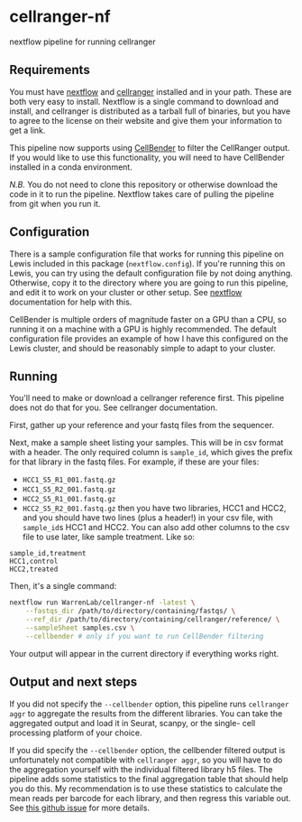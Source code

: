 # cellranger-nf
nextflow pipeline for running cellranger

## Requirements
You must have [nextflow][nf] and [cellranger][cr] installed and in your path.
These are both very easy to install. Nextflow is a single command to download
and install, and cellranger is distributed as a tarball full of binaries, but
you have to agree to the license on their website and give them your information
to get a link.

This pipeline now supports using [CellBender][cb] to filter the CellRanger
output. If you would like to use this functionality, you will need to have
CellBender installed in a conda environment.

*N.B.* You do not need to clone this repository or otherwise download the code
in it to run the pipeline. Nextflow takes care of pulling the pipeline from git
when you run it.

## Configuration
There is a sample configuration file that works for running this pipeline on
Lewis included in this package (`nextflow.config`). If you're running this on
Lewis, you can try using the default configuration file by not doing anything.
Otherwise, copy it to the directory where you are going to run this pipeline,
and edit it to work on your cluster or other setup. See [nextflow][nf]
documentation for help with this.

CellBender is multiple orders of magnitude faster on a GPU than a CPU, so
running it on a machine with a GPU is highly recommended. The default
configuration file provides an example of how I have this configured on the
Lewis cluster, and should be reasonably simple to adapt to your cluster.

## Running
You'll need to make or download a cellranger reference first.
This pipeline does not do that for you. See cellranger documentation.

First, gather up your reference and your fastq files from the sequencer.

Next, make a sample sheet listing your samples. This will be in csv format with
a header. The only required column is `sample_id`, which gives the prefix for
that library in the fastq files. For example, if these are your files:
* `HCC1_S5_R1_001.fastq.gz`
* `HCC1_S5_R2_001.fastq.gz`
* `HCC2_S5_R1_001.fastq.gz`
* `HCC2_S5_R2_001.fastq.gz`
then you have two libraries, HCC1 and HCC2, and you should have two lines
(plus a header!) in your csv file, with `sample_id`s HCC1 and HCC2. You can also
add other columns to the csv file to use later, like sample treatment. Like so:
```
sample_id,treatment
HCC1,control
HCC2,treated
```

Then, it's a single command:
```bash
nextflow run WarrenLab/cellranger-nf -latest \
    --fastqs_dir /path/to/directory/containing/fastqs/ \
    --ref_dir /path/to/directory/containing/cellranger/reference/ \
    --sampleSheet samples.csv \
    --cellbender # only if you want to run CellBender filtering
```

Your output will appear in the current directory if everything works right.

## Output and next steps
If you did not specify the `--cellbender` option, this pipeline runs
`cellranger aggr` to aggregate the results from the different libraries. You
can take the aggregated output and load it in Seurat, scanpy, or the single-
cell processing platform of your choice.

If you did specify the `--cellbender` option, the cellbender filtered output is
unfortunately not compatible with `cellranger aggr`, so you will have to do the
aggregation yourself with the individual filtered library h5 files. The pipeline
adds some statistics to the final aggregation table that should help you do
this. My recommendation is to use these statistics to calculate the mean reads
per barcode for each library, and then regress this variable out. See
[this github issue][ghi] for more details.

[nf]: https://www.nextflow.io/
[cr]: https://support.10xgenomics.com/single-cell-gene-expression/software/downloads/latest
[cb]: https://cellbender.readthedocs.io/en/latest/
[ghi]: https://github.com/broadinstitute/CellBender/issues/46#issuecomment-563333306

